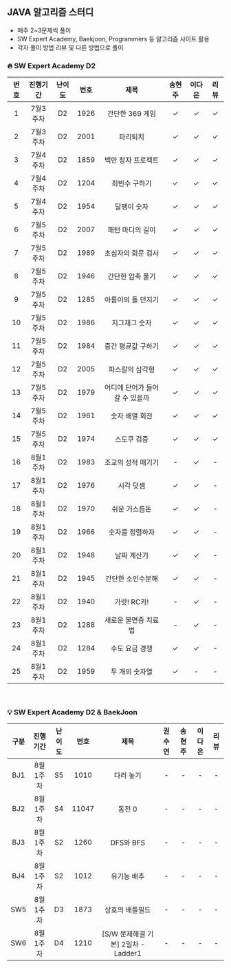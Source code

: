 ## JAVA 알고리즘 스터디
- 매주 2~3문제씩 풀이
- SW Expert Academy, Baekjoon, Programmers 등 알고리즘 사이트 활용
- 각자 풀이 방법 리뷰 및 다른 방법으로 풀이



### 🔥 SW Expert Academy D2

| 번호  | 진행기간  | 난이도 |  번호  |        제목         | 송현주 | 이다은 | 리뷰  |
|:---:|:-----:|:---:|:----:|:-----------------:|:---:|:---:|:---:|
|  1  | 7월3주차 | D2  | 1926 |    간단한 369 게임     |  ✓  |  ✓  |  ✓  |
|  2  | 7월3주차 | D2  | 2001 |       파리퇴치        |  ✓  |  ✓  |  ✓  |
|  3  | 7월4주차 | D2  | 1859 |    백만 장자 프로젝트     |  ✓  |  ✓  |  ✓  |
|  4  | 7월4주차 | D2  | 1204 |      최빈수 구하기      |  ✓  |  ✓  |  ✓  |
|  5  | 7월4주차 | D2  | 1954 |      달팽이 숫자       |  ✓  |  ✓  |  ✓  |
|  6  | 7월5주차 | D2  | 2007 |     패턴 마디의 길이     |  ✓  |  ✓  |  ✓  |
|  7  | 7월5주차 | D2  | 1989 |    초심자의 회문 검사     |  ✓  |  ✓  |  ✓  |
|  8  | 7월5주차 | D2  | 1946 |     간단한 압축 풀기     |  ✓  |  ✓  |  ✓  |
|  9  | 7월5주차 | D2  | 1285 |    아름이의 돌 던지기     |  ✓  |  ✓  |  ✓  |
| 10  | 7월5주차 | D2  | 1986 |      지그재그 숫자      |  ✓  |  ✓  |  ✓  |
| 11  | 7월5주차 | D2  | 1984 |    중간 평균값 구하기     |  ✓  |  ✓  |  ✓  |
| 12  | 7월5주차 | D2  | 2005 |     파스칼의 삼각형      |  ✓  |  ✓  |  ✓  |
| 13  | 7월5주차 | D2  | 1979 | 어디에 단어가 들어갈 수 있을까 |  ✓  |  ✓  |  ✓  |
| 14  | 7월5주차 | D2  | 1961 |     숫자 배열 회전      |  ✓  |  ✓  |  ✓  |
| 15  | 7월5주차 | D2  | 1974 |      스도쿠 검증       |  ✓  |  ✓  |  ✓  |
| 16  | 8월1주차 | D2  | 1983 |    조교의 성적 매기기     |  -  |  ✓  |  -  |
| 17  | 8월1주차 | D2  | 1976 |       시각 덧셈       |  ✓  |  ✓  |  -  |
| 18  | 8월1주차 | D2  | 1970 |      쉬운 거스름돈      |  ✓  |  ✓  |  -  |
| 19  | 8월1주차 | D2  | 1966 |     숫자를 정렬하자      |  ✓  |  ✓  |  -  |
| 20  | 8월1주차 | D2  | 1948 |      날짜 계산기       |  ✓  |  ✓  |  -  |
| 21  | 8월1주차 | D2  | 1945 |     간단한 소인수분해     |  ✓  |  ✓  |  -  |
| 22  | 8월1주차 | D2  | 1940 |     가랏! RC카!      |  -  |  ✓  |  -  |
| 23  | 8월1주차 | D2  | 1288 |    새로운 불면증 치료법    |  -  |  ✓  |  -  |
| 24  | 8월1주차 | D2  | 1284 |     수도 요금 경쟁      |  ✓  |  ✓  |  -  |
| 25  | 8월1주차 | D2  | 1959 |     두 개의 숫자열      |  ✓  |  -  |  -  |


<br/>

### 💡 SW Expert Academy D2 & BaekJoon 
|구분|  진행기간  | 난이도 |  번호  |        제목        | 권수연 | 송현주 | 이다은 | 리뷰  |
|:---:|:-----:|:---:|:----:|:-----------------:|:---:|:---:|:---:|:---:|
|BJ1| 8월1주차| S5  | 1010 |    다리 놓기   |  -  |  -  |   -  | -  |
|BJ2| 8월1주차| S4  | 11047 |   동전 0   |  -  |  -  |   -  | -  |
|BJ3| 8월1주차| S2  | 1260 |    DFS와 BFS   |  -  |  -  |   -  | -  |
|BJ4| 8월1주차| S2  | 1012 |    유기농 배추   |  -  |  -  |   -  | -  |
|SW5| 8월1주차| D3  | 1873 |    상호의 배틀필드   |  -  |  -  |   -  | -  |
|SW6| 8월1주차| D4  | 1210 |    [S/W 문제해결 기본] 2일차 - Ladder1   |  -  |  -  |   -  | -  |
